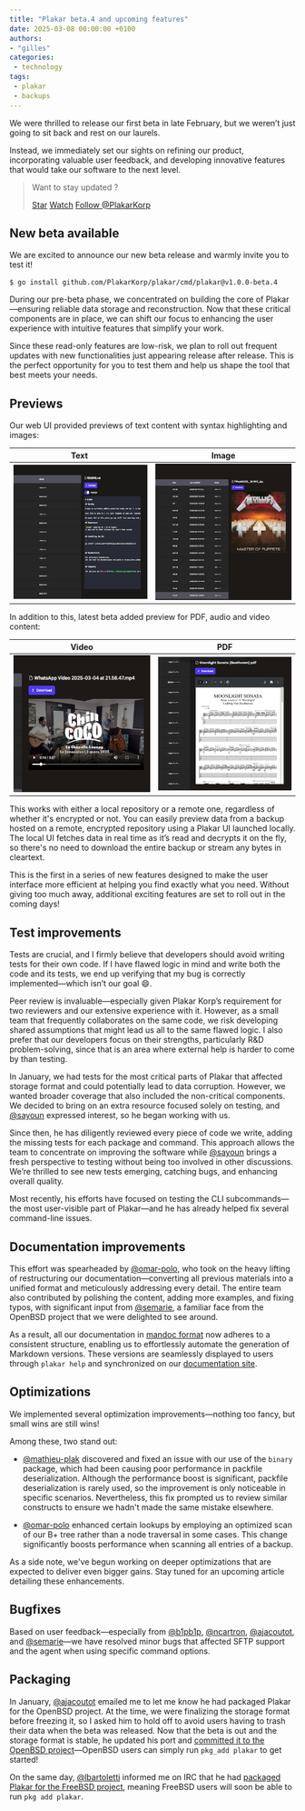 ```yaml
---
title: "Plakar beta.4 and upcoming features"
date: 2025-03-08 00:00:00 +0100
authors:
- "gilles"
categories:
 - technology
tags:
 - plakar
 - backups
---
```


We were thrilled to release our first beta in late February,
but we weren’t just going to sit back and rest on our laurels.

Instead,
we immediately set our sights on refining our product,
incorporating valuable user feedback,
and developing innovative features that would take our software to the next level.

> Want to stay updated ?
>
> <a class="github-button" href="https://github.com/PlakarKorp/plakar" data-color-scheme="no-preference: light; light: light; dark: dark;" data-size="large" data-show-count="true" aria-label="Star PlakarKorp/plakar on GitHub">Star</a> <a class="github-button" href="https://github.com/PlakarKorp/plakar/subscription" data-color-scheme="no-preference: light; light: light; dark: dark;" data-size="large" data-show-count="true" aria-label="Watch PlakarKorp/plakar on GitHub">Watch</a> <a class="github-button" href="https://github.com/PlakarKorp" data-color-scheme="no-preference: light; light: light; dark: dark;" data-size="large" data-show-count="true" aria-label="Follow @PlakarKorp on GitHub">Follow @PlakarKorp</a>


## New beta available

We are excited to announce our new beta release and warmly invite you to test it!

```tt
$ go install github.com/PlakarKorp/plakar/cmd/plakar@v1.0.0-beta.4
```

During our pre-beta phase,
we concentrated on building the core of Plakar—ensuring reliable data storage and reconstruction.
Now that these critical components are in place,
we can shift our focus to enhancing the user experience with intuitive features that simplify your work.

Since these read-only features are low-risk,
we plan to roll out frequent updates with new functionalities just appearing release after release.
This is the perfect opportunity for you to test them and help us shape the tool that best meets your needs.


## Previews

Our web UI provided previews of text content with syntax highlighting and images:

Text&nbsp;           | Image
:-------------------------:|:-------------------------:
![](webui-preview-dark.png) | ![](webui-preview-dark-2.png)

In addition to this,
latest beta added preview for PDF,
audio and video content:

Video           | PDF
:-------------------------:|:-------------------------:
![](webui-preview-dark-3.png) | ![](webui-preview-dark-4.png)


This works with either a local repository or a remote one,
regardless of whether it's encrypted or not.
You can easily preview data from a backup hosted on a remote,
encrypted repository using a Plakar UI launched locally.
The local UI fetches data in real time as it’s read and decrypts it on the fly,
so there's no need to download the entire backup or stream any bytes in cleartext.

This is the first in a series of new features designed to make the user interface more efficient at helping you find exactly what you need.
Without giving too much away,
additional exciting features are set to roll out in the coming days!


## Test improvements

Tests are crucial,
and I firmly believe that developers should avoid writing tests for their own code.
If I have flawed logic in mind and write both the code and its tests,
we end up verifying that my bug is correctly implemented—which isn’t our goal 😄.

Peer review is invaluable—especially given Plakar Korp’s requirement for two reviewers and our extensive experience with it.
However,
as a small team that frequently collaborates on the same code,
we risk developing shared assumptions that might lead us all to the same flawed logic.
I also prefer that our developers focus on their strengths,
particularly R&D problem-solving,
since that is an area where external help is harder to come by than testing.

In January,
we had tests for the most critical parts of Plakar that affected storage format and could potentially lead to data corruption.
However,
we wanted broader coverage that also included the non-critical components.
We decided to bring on an extra resource focused solely on testing,
and [@sayoun](https://github.com/sayoun) expressed interest,
so he began working with us.

Since then,
he has diligently reviewed every piece of code we write,
adding the missing tests for each package and command.
This approach allows the team to concentrate on improving the software while [@sayoun](https://github.com/sayoun) brings a fresh perspective to testing without being too involved in other discussions.
We’re thrilled to see new tests emerging,
catching bugs,
and enhancing overall quality.

Most recently, his efforts have focused on testing the CLI subcommands—the most user-visible part of Plakar—and he has already helped fix several command-line issues.


## Documentation improvements

This effort was spearheaded by [@omar-polo](https://github.com/omar-polo),
who took on the heavy lifting of restructuring our documentation—converting all previous materials into a unified format and meticulously addressing every detail.
The entire team also contributed by polishing the content,
adding more examples,
and fixing typos,
with significant input from [@semarie](https://github.com/semarie),
a familiar face from the OpenBSD project that we were delighted to see around.

As a result,
all our documentation in [mandoc format](https://mandoc.bsd.lv/) now adheres to a consistent structure,
enabling us to effortlessly automate the generation of Markdown versions.
These versions are seamlessly displayed to users through `plakar help` and synchronized on our [documentation site](https://docs.plakar.io).


## Optimizations

We implemented several optimization improvements—nothing too fancy,
but small wins are still wins!

Among these,
two stand out:

- [@mathieu-plak](https://github.com/mathieu-plak) discovered and fixed an issue with our use of the `binary` package,
which had been causing poor performance in packfile deserialization.
Although the performance boost is significant,
packfile deserialization is rarely used,
so the improvement is only noticeable in specific scenarios.
Nevertheless,
this fix prompted us to review similar constructs to ensure we hadn't made the same mistake elsewhere.

- [@omar-polo](https://github.com/omar-polo) enhanced certain lookups by employing an optimized scan of our B+ tree rather than a node traversal in some cases.
This change significantly boosts performance when scanning all entries of a backup.

As a side note, we've begun working on deeper optimizations that are expected to deliver even bigger gains. Stay tuned for an upcoming article detailing these enhancements.


## Bugfixes

Based on user feedback—especially from [@b1pb1p](https://github.com/b1pb1p),
[@ncartron](https://github.com/ncartron),
[@ajacoutot](https://github.com/ajacoutot),
and [@semarie](https://github.com/semarie)—we have resolved minor bugs that affected SFTP support and the agent when using specific command options.


## Packaging

In January, [@ajacoutot](https://github.com/ajacoutot) emailed me to let me know he had packaged Plakar for the OpenBSD project.
At the time,
we were finalizing the storage format before freezing it,
so I asked him to hold off to avoid users having to trash their data when the beta was released.
Now that the beta is out and the storage format is stable,
he updated his port and [committed it to the OpenBSD project](https://github.com/openbsd/ports/tree/master/sysutils/plakar)—OpenBSD users can simply run `pkg_add plakar` to get started!

On the same day, [@lbartoletti](https://github.com/lbartoletti) informed me on IRC that he had [packaged Plakar for the FreeBSD project](https://github.com/freebsd/freebsd-ports/tree/main/archivers/plakar), meaning FreeBSD users will soon be able to run `pkg add plakar`.
